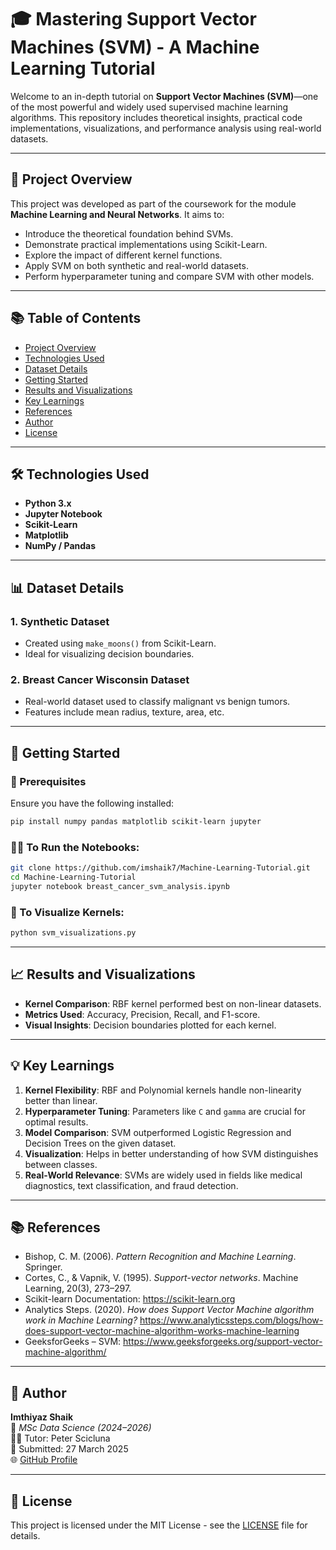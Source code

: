 # 🎓 Mastering Support Vector Machines (SVM) - A Machine Learning Tutorial

Welcome to an in-depth tutorial on **Support Vector Machines (SVM)**—one of the most powerful and widely used supervised machine learning algorithms. This repository includes theoretical insights, practical code implementations, visualizations, and performance analysis using real-world datasets.

---

## 📌 Project Overview

This project was developed as part of the coursework for the module **Machine Learning and Neural Networks**. It aims to:

- Introduce the theoretical foundation behind SVMs.
- Demonstrate practical implementations using Scikit-Learn.
- Explore the impact of different kernel functions.
- Apply SVM on both synthetic and real-world datasets.
- Perform hyperparameter tuning and compare SVM with other models.

---

## 📚 Table of Contents

- [Project Overview](#-project-overview)
- [Technologies Used](#-technologies-used)
- [Dataset Details](#-dataset-details)
- [Getting Started](#-getting-started)
- [Results and Visualizations](#-results-and-visualizations)
- [Key Learnings](#-key-learnings)
- [References](#-references)
- [Author](#-author)
- [License](#-license)

---

## 🛠 Technologies Used

- **Python 3.x**
- **Jupyter Notebook**
- **Scikit-Learn**
- **Matplotlib**
- **NumPy / Pandas**

---

## 📊 Dataset Details

### 1. **Synthetic Dataset**
- Created using `make_moons()` from Scikit-Learn.
- Ideal for visualizing decision boundaries.

### 2. **Breast Cancer Wisconsin Dataset**
- Real-world dataset used to classify malignant vs benign tumors.
- Features include mean radius, texture, area, etc.

---

## 🚀 Getting Started

### 🔧 Prerequisites
Ensure you have the following installed:
```bash
pip install numpy pandas matplotlib scikit-learn jupyter
```

### 🏃‍♂️ To Run the Notebooks:
```bash
git clone https://github.com/imshaik7/Machine-Learning-Tutorial.git
cd Machine-Learning-Tutorial
jupyter notebook breast_cancer_svm_analysis.ipynb
```

### 🎨 To Visualize Kernels:
```bash
python svm_visualizations.py
```

---

## 📈 Results and Visualizations

- **Kernel Comparison**: RBF kernel performed best on non-linear datasets.
- **Metrics Used**: Accuracy, Precision, Recall, and F1-score.
- **Visual Insights**: Decision boundaries plotted for each kernel.

---

## 💡 Key Learnings

1. **Kernel Flexibility**: RBF and Polynomial kernels handle non-linearity better than linear.
2. **Hyperparameter Tuning**: Parameters like `C` and `gamma` are crucial for optimal results.
3. **Model Comparison**: SVM outperformed Logistic Regression and Decision Trees on the given dataset.
4. **Visualization**: Helps in better understanding of how SVM distinguishes between classes.
5. **Real-World Relevance**: SVMs are widely used in fields like medical diagnostics, text classification, and fraud detection.

---

## 📚 References

- Bishop, C. M. (2006). *Pattern Recognition and Machine Learning*. Springer.
- Cortes, C., & Vapnik, V. (1995). *Support-vector networks*. Machine Learning, 20(3), 273–297.
- Scikit-learn Documentation: https://scikit-learn.org
- Analytics Steps. (2020). *How does Support Vector Machine algorithm work in Machine Learning?* https://www.analyticssteps.com/blogs/how-does-support-vector-machine-algorithm-works-machine-learning
- GeeksforGeeks – SVM: https://www.geeksforgeeks.org/support-vector-machine-algorithm/

---

## 👤 Author

**Imthiyaz Shaik**  
📘 *MSc Data Science (2024–2026)*  
👨‍🏫 Tutor: Peter Scicluna  
📅 Submitted: 27 March 2025  
🌐 [GitHub Profile](https://github.com/imshaik7)

---

## 📄 License

This project is licensed under the MIT License - see the [LICENSE](LICENSE) file for details.
```
